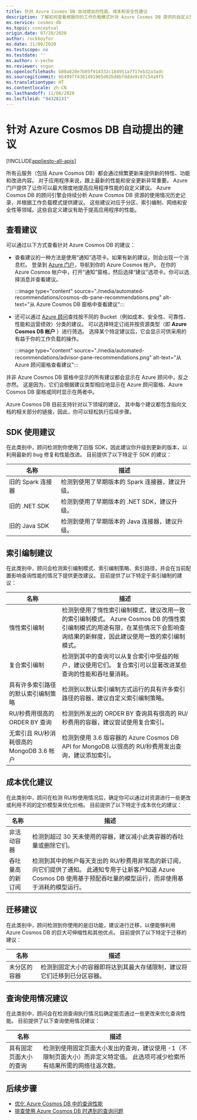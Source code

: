 ```yaml
---
title: 针对 Azure Cosmos DB 自动提出的性能、成本和安全性建议
description: 了解如何查看根据你的工作负载模式针对 Azure Cosmos DB 提供的自定义性能、成本、安全性建议和其他建议。
ms.service: cosmos-db
ms.topic: conceptual
origin.date: 07/28/2020
author: rockboyfor
ms.date: 11/09/2020
ms.testscope: no
ms.testdate: ''
ms.author: v-yeche
ms.reviewer: sngun
ms.openlocfilehash: b80a820e7b05f914332c184951a7717eb32a3adc
ms.sourcegitcommit: 6b499ff4361491965d02bd8bf8dde9c87c54a9f5
ms.translationtype: HT
ms.contentlocale: zh-CN
ms.lasthandoff: 11/06/2020
ms.locfileid: "94328131"
---
```

<!--Verify Successfully-->
# <a name="automated-recommendations-for-azure-cosmos-db"></a>针对 Azure Cosmos DB 自动提出的建议
[!INCLUDE[appliesto-all-apis](includes/appliesto-all-apis.md)]

所有云服务（包括 Azure Cosmos DB）都会通过频繁更新来提供新的特性、功能和改进内容。 对于应用程序来说，跟上最新的性能和安全更新非常重要。 Azure 门户提供了让你可以最大限度地提高应用程序性能的自定义建议。 Azure Cosmos DB 的顾问引擎会持续分析 Azure Cosmos DB 资源的使用情况历史记录，并根据工作负载模式提供建议。 这些建议对应于分区、索引编制、网络和安全性等领域。这些自定义建议有助于提高应用程序的性能。

## <a name="view-recommendations"></a>查看建议

可以通过以下方式查看针对 Azure Cosmos DB 的建议：

- 查看建议的一种方法是使用“通知”选项卡。如果有新的建议，则会出现一个消息栏。 登录到 [Azure 门户](https://portal.azure.cn)，导航到你的 Azure Cosmos 帐户。 在你的 Azure Cosmos 帐户中，打开“通知”窗格，然后选择“建议”选项卡。你可以选择消息并查看建议。  

    :::image type="content" source="./media/automated-recommendations/cosmos-db-pane-recommendations.png" alt-text="从 Azure Cosmos DB 窗格中查看建议":::

- 还可以通过 [Azure 顾问](../advisor/advisor-overview.md)查找按不同的 Bucket（例如成本、安全性、可靠性、性能和运营绩效）分类的建议。 可以选择特定订阅并按资源类型（即 **Azure Cosmos DB 帐户** ）进行筛选。  选择某个特定建议后，它会显示可供采用的有益于你的工作负载的操作。

    :::image type="content" source="./media/automated-recommendations/advisor-pane-recommendations.png" alt-text="从 Azure 顾问窗格查看建议":::

并非 Azure Cosmos DB 窗格中显示的所有建议都会显示在 Azure 顾问中，反之亦然。 这是因为，它们会根据建议类型相应地显示在 Azure 顾问窗格、Azure Cosmos DB 窗格或同时显示在两者中。

Azure Cosmos DB 目前支持针对以下领域的建议。 其中每个建议都包含指向文档的相关部分的链接，因此，你可以轻松执行后续步骤。

## <a name="sdk-usage-recommendations"></a>SDK 使用建议

在此类别中，顾问检测到你使用了旧版 SDK，因此建议你升级到更新的版本，以利用最新的 bug 修复和性能改进。 目前提供了以下特定于 SDK 的建议：

|名称  |描述  |
|---------|---------|
| 旧的 Spark 连接器 | 检测到使用了早期版本的 Spark 连接器，建议升级。 |
| 旧的 .NET SDK | 检测到使用了早期版本的 .NET SDK，建议升级。 |
| 旧的 Java SDK | 检测到使用了早期版本的 Java 连接器，建议升级。 |

## <a name="indexing-recommendations"></a>索引编制建议

在此类别中，顾问会检测索引编制模式、索引编制策略、索引路径，并会在当前配置影响查询性能的情况下提供更改建议。 目前提供了以下特定于索引编制的建议：

|名称  |描述  |
|---------|---------|
| 惰性索引编制 | 检测到使用了惰性索引编制模式，建议改用一致的索引编制模式。 Azure Cosmos DB 的惰性索引编制模式的用途有限，在某些情况下会影响查询结果的新鲜度，因此建议使用一致的索引编制模式。 |
| 复合索引编制| 检测到其中的查询可以从复合索引中受益的帐户，建议使用它们。 复合索引可以显著改进某些查询的性能和吞吐量消耗。|
| 具有许多索引路径的默认索引编制策略 | 检测到以默认索引编制方式运行的具有许多索引路径的容器，建议自定义索引编制策略。|
| RU/秒费用很高的 ORDER BY 查询| 检测到所发出的 ORDER BY 查询具有很高的 RU/秒费用的容器，建议尝试使用复合索引。|
| 无索引且 RU/秒消耗很高的 MongoDB 3.6 帐户| 检测到使用 3.6 版容器的 Azure Cosmos DB API for MongoDB 以很高的 RU/秒费用发出查询，建议添加索引。|

## <a name="cost-optimization-recommendations"></a>成本优化建议

在此类别中，顾问在检测 RU/秒使用情况后，确定你可以通过对资源进行一些更改或利用不同的定价模型来优化价格。 目前提供了以下特定于成本优化的建议：

<!--Not Available on | Reserved capacity | Detects your RU/s utilization and recommends reserved instances to users who can benefit from it. |-->

|名称  |描述  |
|---------|---------|
| 非活动容器 | 检测到超过 30 天未使用的容器，建议减小此类容器的吞吐量或删除它们。|
| 吞吐量高的新订阅 | 检测到其中的帐户每天支出的 RU/秒费用非常高的新订阅，向它们提供了通知。 此通知专用于让新客户知道 Azure Cosmos DB 使用基于预配吞吐量的模型运行，而非使用基于消耗的模型运行。 |

## <a name="migration-recommendations"></a>迁移建议

在此类别中，顾问检测到你使用的是旧功能，建议进行迁移，以便能够利用 Azure Cosmos DB 的巨大可伸缩性和其他优点。 目前提供了以下特定于迁移的建议：

|名称  |描述  |
|---------|---------|
| 未分区的容器 | 检测到固定大小的容器即将达到其最大存储限制，建议将它们迁移到已分区容器。|

## <a name="query-usage-recommendations"></a>查询使用情况建议

在此类别中，顾问会在检测查询执行情况后确定能否通过一些更改来优化查询性能。 目前提供了以下查询使用情况建议：

|名称  |描述  |
|---------|---------|
| 具有固定页面大小的查询 | 检测到使用固定页面大小发出的查询，建议使用 -1（不限制页面大小）而非定义特定值。 此选项可减少检索所有结果所需的网络往返次数。 |

## <a name="next-steps"></a>后续步骤

* [优化 Azure Cosmos DB 中的查询性能](sql-api-query-metrics.md)
* [排查使用 Azure Cosmos DB 时遇到的查询问题](troubleshoot-query-performance.md)

<!-- Update_Description: update meta properties, wording update, update link -->